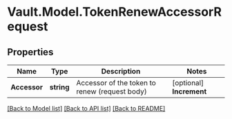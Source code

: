# Vault.Model.TokenRenewAccessorRequest

## Properties

Name | Type | Description | Notes
------------ | ------------- | ------------- | -------------
**Accessor** | **string** | Accessor of the token to renew (request body) | [optional] **Increment** | **int** | The desired increment in seconds to the token expiration | [optional] [default to 0]


[[Back to Model list]](../README.md#documentation-for-models) [[Back to API list]](../README.md#documentation-for-api-endpoints) [[Back to README]](../README.md)

